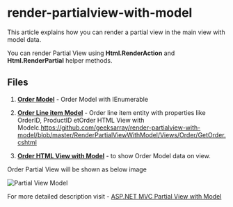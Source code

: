 # render-partialview-with-model

This article explains how you can render a partial view in the main view with model data.

You can render Partial View using **Html.RenderAction** and **Html.RenderPartial** helper methods.

## Files

1. **[Order Model](https://github.com/geeksarray/render-partialview-with-model/blob/master/RenderPartialViewWithModel/Models/Order.cs)** - Order Model with IEnumerable<OrderLineItem>
  
1. **[Order Line item Model](https://github.com/geeksarray/render-partialview-with-model/blob/master/RenderPartialViewWithModel/Models/OrderLineItem.cs)** -  Order line item entity with properties like OrderID, ProductID etOrder HTML View with Modelc.https://github.com/geeksarray/render-partialview-with-model/blob/master/RenderPartialViewWithModel/Views/Order/GetOrder.cshtml

1. **[Order HTML View with Model](https://github.com/geeksarray/render-partialview-with-model/blob/master/RenderPartialViewWithModel/Views/Order/GetOrder.cshtml)** - to show Order Model data on view.
  
  Order Partial View will be shown as below image
  
  ![Partial View Model](http://dotnetmentors.com/Images/partial-view-with-model-example.png)
  
  For more detailed description visit - [ASP.NET MVC Partial View with Model](https://geeksarray.com/blog/render-partialview-with-model)
  
  




